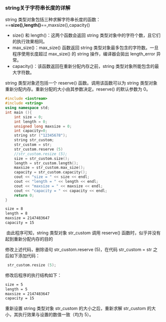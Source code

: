 ### string关于字符串长度的详解

string 类型对象包括三种求解字符串长度的函数：==**size(),length()**==,maxsize(),capacity()

- size() 和 length()：这两个函数会返回 string 类型对象中的字符个数，且它们的执行效果相同。
- max_size()：max_size() 函数返回 string 类型对象最多包含的字符数。一旦程序使用长度超过 max_size() 的 string 操作，编译器会拋出 length_error 异常。
- capacity()：该函数返回在重新分配内存之前，string 类型对象所能包含的最大字符数。

 string 类型对象还包括一个 reserve() 函数。调用该函数可以为 string 类型对象重新分配内存。重新分配的大小由其参数决定。reserve() 的默认参数为 0。 

```c++
#include <iostream>
#include <string>
using namespace std;
int main (){
    int size = 0;
    int length = 0;
    unsigned long maxsize = 0;
    int capacity=0;
    string str ("12345678");
    string str_custom;
    str_custom = str;
    str_custom.reserve (5)
    //str_custom.resize (5);
    size = str_custom.size();
    length = str_custom.length();
    maxsize = str_custom.max_size();
    capacity = str_custom.capacity();
    cout << "size = " << size << endl;
    cout << "length = " << length << endl;
    cout << "maxsize = " << maxsize << endl;
    cout << "capacity = " << capacity << endl;
    return 0;
}
```

```latex
size = 8
length = 8
maxsize = 2147483647
capacity = 15 
```

​	由此程序可知，string 类型对象 str_custom 调用 reserve() 函数时，似乎并没有起到重新分配内存的目的 

修改上述代码，删除语句 str_custom.reserve (5)，在代码 str_custom = str 之后如下添加代码：

```c++
 str_custom.resize (5); 
```

修改后程序的执行结构如下：

```latex
size = 5
length = 5
maxsize = 2147483647
capacity = 15 
```

重新设置 string 类型对象 str_custom 的大小之后，重新求解 str_custom 的大小，其执行效果与设置的数值一致（均为 5）。

